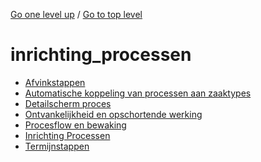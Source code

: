 <!-- generated by markdown-notes-tree -->

<!-- upward navigation links generated by markdown-notes-tree start here -->

[Go one level up](../SUMMARY.md) / [Go to top level](../../SUMMARY.md)

<!-- upward navigation links generated by markdown-notes-tree end here -->

# inrichting_processen

<!-- optional markdown-notes-tree directory description starts here -->

<!-- optional markdown-notes-tree directory description ends here -->

- [Afvinkstappen](afvinkstappen.md)
- [Automatische koppeling van processen aan zaaktypes](automatische_koppeling.md)
- [Detailscherm proces](detailscherm_proces.md)
- [Ontvankelijkheid en opschortende werking](opschortende_werking.md)
- [Procesflow en bewaking](procesflow_en_bewaking.md)
- [Inrichting Processen](README.md)
- [Termijnstappen](termijnstappen.md)
